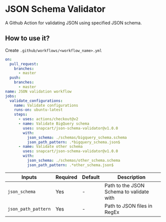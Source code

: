 # JSON Schema Validator

A Github Action for validating JSON using specified JSON schema.

## How to use it?

Create `.github/workflows/<workflow_name>.yml`

```yaml
on:
  pull_request:
    branches:
      - master
  push:
    branches:
      - master
name: JSON validation workflow
jobs:
  validate_configurations:
    name: Validate configurations
    runs-on: ubuntu-latest
    steps:
      - uses: actions/checkout@v2
      - name: Validate BigQuery schema
        uses: snapcart/json-schema-validator@v1.0.0
        with:
          json_schema: ./schemas/bigquery_schema.schema
          json_path_pattern: .*bigquery_schema.json$
      - name: Validate other schema
        uses: snapcart/json-schema-validator@v1.0.0
        with:
          json_schema: ./schemas/other_schema.schema
          json_path_pattern: .*other_schema.json$
```

Inputs|Required|Default|Description
------|--------|-------|-----------
`json_schema`|Yes|-|Path to the JSON Schema to validate with
`json_path_pattern`|Yes|-|Path to JSON files in RegEx
